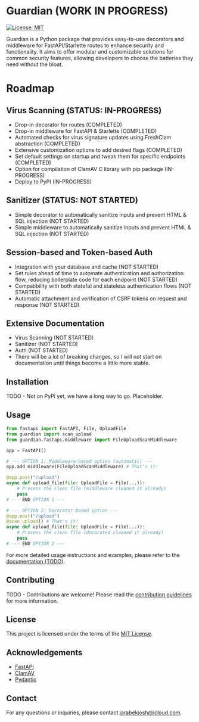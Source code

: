 # Guardian (WORK IN PROGRESS)

[![License: MIT](https://img.shields.io/badge/License-MIT-yellow.svg)](https://opensource.org/licenses/MIT)

Guardian is a Python package that provides easy-to-use decorators and middleware for FastAPI/Starlette routes to enhance security and functionality. It aims to offer modular and customizable solutions for common security features, allowing developers to choose the batteries they need without the bloat.

# Roadmap

## Virus Scanning (STATUS: IN-PROGRESS)

- Drop-in decorator for routes (COMPLETED)
- Drop-in middleware for FastAPI & Starlette (COMPLETED)
- Automated checks for virus signature updates using FreshClam abstraction (COMPLETED)
- Extensive customization options to add desired flags (COMPLETED)
- Set default settings on startup and tweak them for specific endpoints (COMPLETED)
- Option for compilation of ClamAV C library with pip package (IN-PROGRESS)
- Deploy to PyPI (IN-PROGRESS)

## Sanitizer (STATUS: NOT STARTED)
- Simple decorator to automatically sanitize inputs and prevent HTML & SQL injection (NOT STARTED)
- Simple middleware to automatically sanitize inputs and prevent HTML & SQL injection (NOT STARTED)

## Session-based and Token-based Auth
- Integration with your database and cache (NOT STARTED)
- Set rules ahead of time to automate authentication and authorization flow, reducing boilerplate code for each endpoint (NOT STARTED)
- Compatibility with both stateful and stateless authentication flows (NOT STARTED)
- Automatic attachment and verification of CSRF tokens on request and response (NOT STARTED)

## Extensive Documentation
- Virus Scanning (NOT STARTED)
- Sanitizer (NOT STARTED)
- Auth (NOT STARTED)
- There will be a lot of breaking changes, so I will not start on documentation until things become a little more stable.

## Installation
TODO - Not on PyPi yet, we have a long way to go. Placeholder.

## Usage

```python
from fastapi import FastAPI, File, UploadFile
from guardian import scan_upload
from guardian.fastapi.middleware import FileUploadScanMiddleware

app = FastAPI()

# --- OPTION 1: Middleware-based option (automatic) ---
app.add_middleware(FileUploadScanMiddleware) # That's it!

@app.post("/upload")
async def upload_file(file: UploadFile = File(...)):
    # Process the clean file (middleware cleaned it already)
    pass
# --- END OPTION 1 ---

# --- OPTION 2: Decorator-based option ---
@app.post("/upload")
@scan_upload() # That's it!
async def upload_file(file: UploadFile = File(...)):
    # Process the clean file (decorated cleaned it already)
    pass
# --- END OPTION 2 ---
```

For more detailed usage instructions and examples, please refer to the [documentation (TODO)](google.com).

## Contributing

TODO - Contributions are welcome! Please read the [contribution guidelines](CONTRIBUTING.md) for more information.

## License

This project is licensed under the terms of the [MIT License](LICENSE).

## Acknowledgements

- [FastAPI](https://fastapi.tiangolo.com/)
- [ClamAV](https://www.clamav.net/)
- [Pydantic](https://pydantic-docs.helpmanual.io/)

## Contact

For any questions or inquiries, please contact [jarabekjosh@icloud.com](mailto:jarabekjosh@icloud.com).